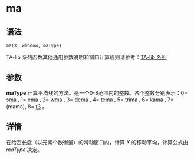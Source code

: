 # ma

## 语法

`ma(X, window, maType)`

TA-lib 系列函数其他通用参数说明和窗口计算规则请参考：[TA-lib 系列](../themes/TAlib.html)

## 参数

**maType** 计算平均线的方法。是一个0-8范围内的整数。各个整数分别表示：0= [sma](../s/sma.html) , 1= [ema](../e/ema.html) , 2= [wma](../w/wma.html) , 3=
[dema](../d/dema.html) , 4= [tema](../t/tema.html) , 5= [trima](../t/trima.html) , 6= [kama](../k/kama.html) , 7=(mama), 8= [t3](../t/t3.html) 。

## 详情

在给定长度（以元素个数衡量）的滑动窗口内，计算 *X* 的移动平均，计算公式由 *maType* 决定。

